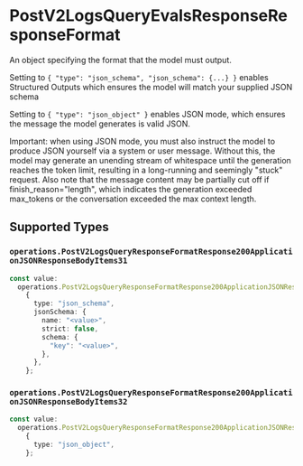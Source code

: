 # PostV2LogsQueryEvalsResponseResponseFormat

An object specifying the format that the model must output. 

 Setting to `{ "type": "json_schema", "json_schema": {...} }` enables Structured Outputs which ensures the model will match your supplied JSON schema 

 Setting to `{ "type": "json_object" }` enables JSON mode, which ensures the message the model generates is valid JSON.

Important: when using JSON mode, you must also instruct the model to produce JSON yourself via a system or user message. Without this, the model may generate an unending stream of whitespace until the generation reaches the token limit, resulting in a long-running and seemingly "stuck" request. Also note that the message content may be partially cut off if finish_reason="length", which indicates the generation exceeded max_tokens or the conversation exceeded the max context length.


## Supported Types

### `operations.PostV2LogsQueryResponseFormatResponse200ApplicationJSONResponseBodyItems31`

```typescript
const value:
  operations.PostV2LogsQueryResponseFormatResponse200ApplicationJSONResponseBodyItems31 =
    {
      type: "json_schema",
      jsonSchema: {
        name: "<value>",
        strict: false,
        schema: {
          "key": "<value>",
        },
      },
    };
```

### `operations.PostV2LogsQueryResponseFormatResponse200ApplicationJSONResponseBodyItems32`

```typescript
const value:
  operations.PostV2LogsQueryResponseFormatResponse200ApplicationJSONResponseBodyItems32 =
    {
      type: "json_object",
    };
```

